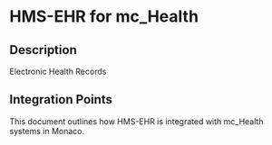 # HMS-EHR for mc_Health

## Description

Electronic Health Records

## Integration Points

This document outlines how HMS-EHR is integrated with mc_Health systems in Monaco.
